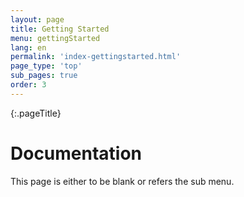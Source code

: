 ```yaml
---
layout: page
title: Getting Started
menu: gettingStarted
lang: en
permalink: 'index-gettingstarted.html'
page_type: 'top'
sub_pages: true
order: 3
---
```


{:.pageTitle}

# Documentation

This page is either to be blank or refers the sub menu.
